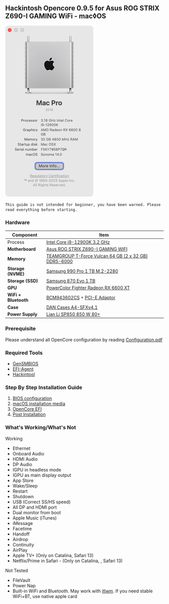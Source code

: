 ## Hackintosh Opencore 0.9.5 for Asus ROG STRIX Z690-I GAMING WiFi - mac◊OS

![System Info](images/system-info.png)

```plaintext
This guide is not intended for beginner, you have been warned. Please read everything before starting.
```

### Hardware

| Component            | Item                                                                                                                                                                                 |
| -------------------- | ------------------------------------------------------------------------------------------------------------------------------------------------------------------------------------ |
| Process              | [Intel Core i9-12900K 3.2 GHz](https://pcpartpicker.com/product/gGH7YJ/intel-core-i9-12900k-32-ghz-8-core-processor-bx8071512900k)                                                   |
| **Motherboard**      | [Asus ROG STRIX Z690-I GAMING WIFI](https://pcpartpicker.com/product/yzWzK8/asus-rog-strix-z690-i-gaming-wifi-mini-itx-lga1700-motherboard-rog-strix-z690-i-gaming-wifi)             |
| **Memory**           | [TEAMGROUP T-Force Vulcan 64 GB (2 x 32 GB) DDR5-6000](https://pcpartpicker.com/product/kvfxFT/teamgroup-t-force-vulcan-64-gb-2-x-32-gb-ddr5-6000-cl38-memory-flbd564g6000hc38adc01) |
| **Storage (NVME)**   | [Samsung 990 Pro 1 TB M.2-2280](https://pcpartpicker.com/product/FsqPxr/samsung-990-pro-1-tb-m2-2280-pcie-40-x4-nvme-solid-state-drive-mz-v9p1t0bw)                                  |
| **Storage (SSD)**    | [Samsung 870 Evo 1 TB](https://pcpartpicker.com/product/7nsnTW/samsung-870-evo-1-tb-25-solid-state-drive-mz-77e1t0bam)                                                               |
| **GPU**              | [PowerColor Fighter Radeon RX 6600 XT](https://pcpartpicker.com/product/nyH7YJ/powercolor-radeon-rx-6600-xt-8-gb-fighter-video-card-6600xt-8gbd6-3dh)                                |
| **WiFi + Bluetooth** | [BCM943602CS](https://www.aliexpress.com/item/32847834498.html) + [PCI-E Adaptor](https://shopee.com.my/product/162227071/3405707076)                                                |
| **Case**             | [DAN Cases A4-SFXv4.1](https://pcpartpicker.com/product/BDkgXL/dan-cases-a4-sfxv41-mini-itx-desktop-case-a4sfxv41-s)                                                                 |
| **Power Supply**     | [Lian Li SP850 850 W 80+](https://pcpartpicker.com/product/t9bTwP/lian-li-sp850-850-w-80-gold-certified-fully-modular-sfx-power-supply-sp850-black)                                  |

### Prerequisite

Please understand all OpenCore configuration by reading [Configuration.pdf](https://github.com/acidanthera/OpenCorePkg/blob/master/Docs/Configuration.pdf)

### Required Tools

- [GenSMBIOS](https://github.com/corpnewt/GenSMBIOS)
- [EFI-Agent](https://github.com/headkaze/EFI-Agent)
- [Hackintool](https://github.com/headkaze/Hackintool)

### Step By Step Installation Guide

1.  [BIOS configuration](BIOS.md)
2.  [macOS installation media](INSTALLER.md)
3.  [OpenCore EFI](OC.md)
4.  [Post Installation](POST_INSTALL.md)

### What's Working/What's Not

Working

- Ethernet
- Onboard Audio
- HDMI Audio
- DP Audio
- IGPU in headless mode
- IGPU as main display output
- App Store
- Wake/Sleep
- Restart
- Shutdown
- USB (Correct SS/HS speed)
- All DP and HDMI port
- Dual monitor from boot
- Apple Music (iTunes)
- iMessage
- Facetime
- Handoff
- Airdrop
- Continuity
- AirPlay
- Apple TV+ (Only on Catalina, Safari 13)
- Netflix/Prime in Safari - (Only on Catalina, , Safari 13)

Not Tested

- FileVault
- Power Nap
- Built-in WiFi and Bluetooth. May work with [itlwm](https://openintelwireless.github.io/). If you need stable WiFi+BT, use native apple card
